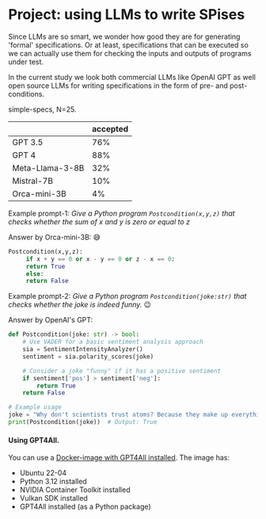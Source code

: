 # Project: using LLMs to write SPises

Since LLMs are so smart, we wonder how good they are for generating 'formal' specifications. Or at least, specifications that can be executed so we can actually use them for checking the inputs and outputs of programs under test.

In the current study we look both commercial LLMs like OpenAI GPT as well open source LLMs for writing specifications in the form of pre- and post-conditions.

simple-specs, N=25.

  |  | accepted |
  |--|----------|
  | GPT 3.5         | 76%  |
  | GPT 4           | 88%  |
  | Meta-Llama-3-8B | 32%  |
  | Mistral-7B      | 10%  |
  | Orca-mini-3B    | 4%   |


Example prompt-1: _Give a Python program `Postcondition(x,y,z)` that checks whether the sum of x and y is zero or equal to z_

Answer by Orca-mini-3B: 😅

```python
Postcondition(x,y,z):
     if x + y == 0 or x - y == 0 or z - x == 0:
     return True
     else:
     return False
```

Example prompt-2: _Give a Python program `Postcondition(joke:str)` that checks whether the joke is indeed funny._ 😉

Answer by OpenAI's GPT:

```python
def Postcondition(joke: str) -> bool:
    # Use VADER for a basic sentiment analysis approach
    sia = SentimentIntensityAnalyzer()
    sentiment = sia.polarity_scores(joke)

    # Consider a joke "funny" if it has a positive sentiment
    if sentiment['pos'] > sentiment['neg']:
        return True
    return False

# Example usage
joke = "Why don't scientists trust atoms? Because they make up everything!"
print(Postcondition(joke))  # Output: True
```

#### Using GPT4All.

You can use a [Docker-image with GPT4All installed](https://hub.docker.com/r/morgaine/llm4spi). The image has:

* Ubuntu 22-04
* Python 3.12 installed
* NVIDIA Container Toolkit installed
* Vulkan SDK installed
* GPT4All installed (as a Python package)
